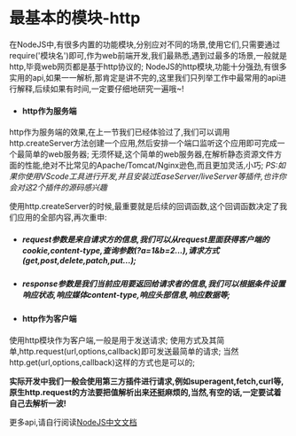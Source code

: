 # 最基本的模块-http
在NodeJS中,有很多内置的功能模块,分别应对不同的场景,使用它们,只需要通过require('模块名')即可,作为web前端开发,我们最熟悉,遇到过最多的场景,一般就是http,毕竟web网页都是基于http协议的;
NodeJS的http模块,功能十分强劲,有很多实用的api,如果一一解析,那肯定是讲不完的,这里我们只列举工作中最常用的api进行解释,后续如果有时间,一定要仔细地研究一遍哦~!

* #### http作为服务端
http作为服务端的效果,在上一节我们已经体验过了,我们可以调用http.createServer方法创建一个应用,然后安排一个端口监听这个应用即可完成一个最简单的web服务器;
无须怀疑,这个简单的web服务器,在解析静态资源文件方面的性能,绝对不比常见的Apache/Tomcat/Nginx逊色,而且更加灵活,小巧;
*PS:如果你使用VScode工具进行开发,并且安装过EaseServer/liveServer等插件,也许你会对这2个插件的源码感兴趣*

使用http.createServer的时候,最重要就是后续的回调函数,这个回调函数决定了我们应用的全部内容,再次重申:
* ##### request参数是来自请求方的信息,我们可以从request里面获得客户端的cookie,content-type,查询参数(?a=1&b=2...),请求方式(get,post,delete,patch,put...);
* ##### response参数是我们当前应用要返回给请求者的信息,我们可以根据条件设置响应状态,响应媒体content-type,响应头部信息,响应数据等;

* #### http作为客户端
使用http模块作为客户端,一般是用于发送请求;
使用方式及其简单,http.request(url,options,callback)即可发送最简单的请求;
当然http.get(url,options,callback)这样的方式也是可以的;

**实际开发中我们一般会使用第三方插件进行请求,例如superagent,fetch,curl等,原生http.request的方法要把值解析出来还挺麻烦的,当然,有空的话,一定要试着自己去解析一波!**

更多api,请自行阅读[NodeJS中文文档](http://nodejs.cn/api/http.html)